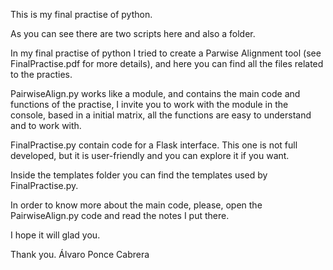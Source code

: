 ﻿This is my final practise of python.

As you can see there are two scripts here and also a folder.


In my final practise of python I tried to create a Parwise Alignment tool (see FinalPractise.pdf for more details), 
and here you can find all the files related to the practies.


PairwiseAlign.py works like a module, and contains the main code and functions of the practise, 
I invite you to work with the module in the console, based in a initial matrix, all the functions are easy to understand and to work with.


FinalPractise.py contain code for a Flask interface. 
This one is not full developed, but it is user-friendly and you can explore it if you want.


Inside the templates folder you can find the templates used by FinalPractise.py.


In order to know more about the main code, please, open the PairwiseAlign.py code and read the notes I put there.


I hope it will glad you.


Thank you.
Álvaro Ponce Cabrera


